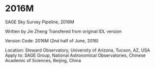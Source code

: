 # 2016M
SAGE Sky Survey Pipeline, 2016M

Written by Jie Zheng
Transfered from original IDL version

Version Code: 2016M (2nd half of June, 2016)

Location: Steward Observatory, University of Arizona, Tucson, AZ, USA
Apply to: SAGE Group, National Astronomical Observatories, Chinese Academic of Sciences, Beijing, China
